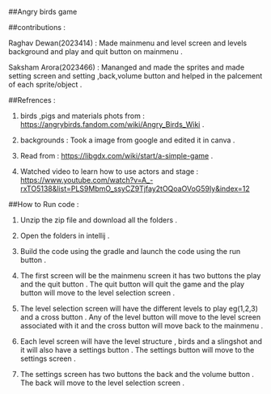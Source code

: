 ##Angry birds game


##contributions : 


Raghav Dewan(2023414) : Made mainmenu and level screen and levels background and play and quit button on mainmenu .


Saksham Arora(2023466) : Mananged and made the sprites and made setting screen and setting ,back,volume button and helped in the palcement of each sprite/object .


##Refrences :
1) birds ,pigs  and materials  phots from : https://angrybirds.fandom.com/wiki/Angry_Birds_Wiki .

2) backgrounds : Took a image from google and edited it in canva .

3) Read from : https://libgdx.com/wiki/start/a-simple-game .

4) Watched video to learn how to use actors and stage  : https://www.youtube.com/watch?v=A_-rxTO5138&list=PLS9MbmO_ssyCZ9Tjfay2tOQoaOVoG59Iy&index=12


##How to Run code :


1) Unzip the zip file and download all the folders .

2) Open the folders in intellij .

3) Build the code using the gradle and launch the code using the run button .
 
4) The first screen will be the mainmenu screen it has two buttons the play and the quit button . The quit button will quit the game and the play button will move to the level selection screen .

5) The level selection screen will have the different levels to play eg(1,2,3) and a cross button . Any of the level button will move to the level screen associated with it and the cross button will move back to the mainmenu .

6) Each level screen will have the level structure , birds and a slingshot and it will also have a settings button . The settings button will move to the settings screen .

7) The settings screen has two buttons the back and the volume button . The back will move to the level selection screen .

